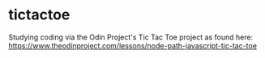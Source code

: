 # tictactoe
Studying coding via the Odin Project's Tic Tac Toe project as found here: https://www.theodinproject.com/lessons/node-path-javascript-tic-tac-toe
